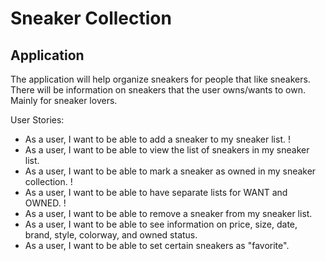 # Sneaker Collection

## Application
The application will help organize sneakers for people that like sneakers. There will be information on sneakers
that the user owns/wants to own. Mainly for sneaker lovers. 

User Stories:
- As a user, I want to be able to add a sneaker to my sneaker list. !
- As a user, I want to be able to view the list of sneakers in my sneaker list. 
- As a user, I want to be able to mark a sneaker as owned in my sneaker collection. !
- As a user, I want to be able to have separate lists for WANT and OWNED. !
- As a user, I want to be able to remove a sneaker from my sneaker list.
- As a user, I want to be able to see information on price, size, date, brand, style, colorway, and owned status.
- As a user, I want to be able to set certain sneakers as "favorite".